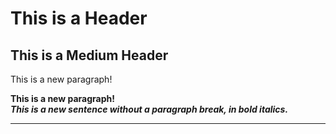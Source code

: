 <HTML>
<BODY>
<H1>This is a Header</H1>
<H2>This is a Medium Header</H2>
<P> This is a new paragraph!
<P> <B>This is a new paragraph!</B>
<BR> <B><I>This is a new sentence without a paragraph break, in bold italics.</I></B>
<HR>
</BODY>
</HTML>
